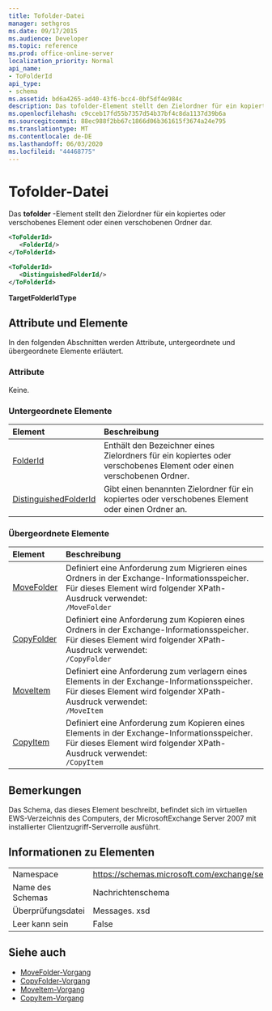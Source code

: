 ```yaml
---
title: Tofolder-Datei
manager: sethgros
ms.date: 09/17/2015
ms.audience: Developer
ms.topic: reference
ms.prod: office-online-server
localization_priority: Normal
api_name:
- ToFolderId
api_type:
- schema
ms.assetid: bd6a4265-ad40-43f6-bcc4-0bf5df4e984c
description: Das tofolder-Element stellt den Zielordner für ein kopiertes oder verschobenes Element oder einen verschobenen Ordner dar.
ms.openlocfilehash: c9cceb17fd55b7357d54b37bf4c8da1137d39b6a
ms.sourcegitcommit: 88ec988f2bb67c1866d06b361615f3674a24e795
ms.translationtype: MT
ms.contentlocale: de-DE
ms.lasthandoff: 06/03/2020
ms.locfileid: "44468775"
---
```

# <a name="tofolderid"></a>Tofolder-Datei

Das **tofolder** -Element stellt den Zielordner für ein kopiertes oder verschobenes Element oder einen verschobenen Ordner dar. 
  
```xml
<ToFolderId>
   <FolderId/>
</ToFolderId>
```

```xml
<ToFolderId>
   <DistinguishedFolderId/>
</ToFolderId>
```

**TargetFolderIdType**

## <a name="attributes-and-elements"></a>Attribute und Elemente

In den folgenden Abschnitten werden Attribute, untergeordnete und übergeordnete Elemente erläutert.
  
### <a name="attributes"></a>Attribute

Keine.
  
### <a name="child-elements"></a>Untergeordnete Elemente

|**Element**|**Beschreibung**|
|:-----|:-----|
|[FolderId](folderid.md) <br/> |Enthält den Bezeichner eines Zielordners für ein kopiertes oder verschobenes Element oder einen verschobenen Ordner.  <br/> |
|[DistinguishedFolderId](distinguishedfolderid.md) <br/> |Gibt einen benannten Zielordner für ein kopiertes oder verschobenes Element oder einen Ordner an.  <br/> |
   
### <a name="parent-elements"></a>Übergeordnete Elemente

|**Element**|**Beschreibung**|
|:-----|:-----|
|[MoveFolder](movefolder.md) <br/> |Definiert eine Anforderung zum Migrieren eines Ordners in der Exchange-Informationsspeicher.  <br/> Für dieses Element wird folgender XPath-Ausdruck verwendet:   <br/>  `/MoveFolder` <br/> |
|[CopyFolder](copyfolder.md) <br/> |Definiert eine Anforderung zum Kopieren eines Ordners in der Exchange-Informationsspeicher.  <br/> Für dieses Element wird folgender XPath-Ausdruck verwendet:   <br/>  `/CopyFolder` <br/> |
|[MoveItem](moveitem.md) <br/> |Definiert eine Anforderung zum verlagern eines Elements in der Exchange-Informationsspeicher.  <br/> Für dieses Element wird folgender XPath-Ausdruck verwendet:   <br/>  `/MoveItem` <br/> |
|[CopyItem](copyitem.md) <br/> |Definiert eine Anforderung zum Kopieren eines Elements in der Exchange-Informationsspeicher.  <br/> Für dieses Element wird folgender XPath-Ausdruck verwendet:   <br/>  `/CopyItem` <br/> |
   
## <a name="remarks"></a>Bemerkungen

Das Schema, das dieses Element beschreibt, befindet sich im virtuellen EWS-Verzeichnis des Computers, der MicrosoftExchange Server 2007 mit installierter Clientzugriff-Serverrolle ausführt.
  
## <a name="element-information"></a>Informationen zu Elementen

|||
|:-----|:-----|
|Namespace  <br/> |https://schemas.microsoft.com/exchange/services/2006/messages  <br/> |
|Name des Schemas  <br/> |Nachrichtenschema  <br/> |
|Überprüfungsdatei  <br/> |Messages. xsd  <br/> |
|Leer kann sein  <br/> |False  <br/> |
   
## <a name="see-also"></a>Siehe auch

- [MoveFolder-Vorgang](movefolder-operation.md)  
- [CopyFolder-Vorgang](copyfolder-operation.md) 
- [MoveItem-Vorgang](moveitem-operation.md) 
- [CopyItem-Vorgang](copyitem-operation.md)

